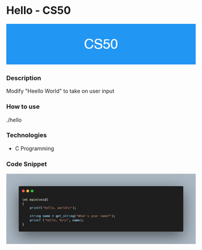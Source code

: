 # Hello - CS50

![banner](/resources/CS50.png)

### Description

Modify "Heello World" to take on user input



### How to use

./hello 

### Technologies
- C Programming

### Code Snippet

![code snippet](resources/helloworld.png)